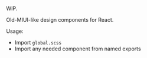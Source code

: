 WIP.

Old-MIUI-like design components for React.

Usage:
- Import `global.scss`
- Import any needed component from named exports
